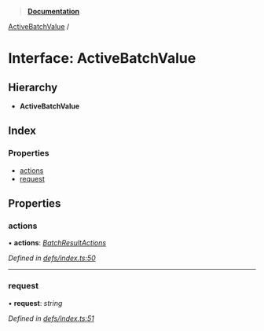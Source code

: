 > **[Documentation](../README.md)**

[ActiveBatchValue](activebatchvalue.md) /

# Interface: ActiveBatchValue

## Hierarchy

* **ActiveBatchValue**

## Index

### Properties

* [actions](activebatchvalue.md#actions)
* [request](activebatchvalue.md#request)

## Properties

###  actions

• **actions**: *[BatchResultActions](batchresultactions.md)*

*Defined in [defs/index.ts:50](https://github.com/badbatch/graphql-box/blob/22b398c/packages/fetch-manager/src/defs/index.ts#L50)*

___

###  request

• **request**: *string*

*Defined in [defs/index.ts:51](https://github.com/badbatch/graphql-box/blob/22b398c/packages/fetch-manager/src/defs/index.ts#L51)*